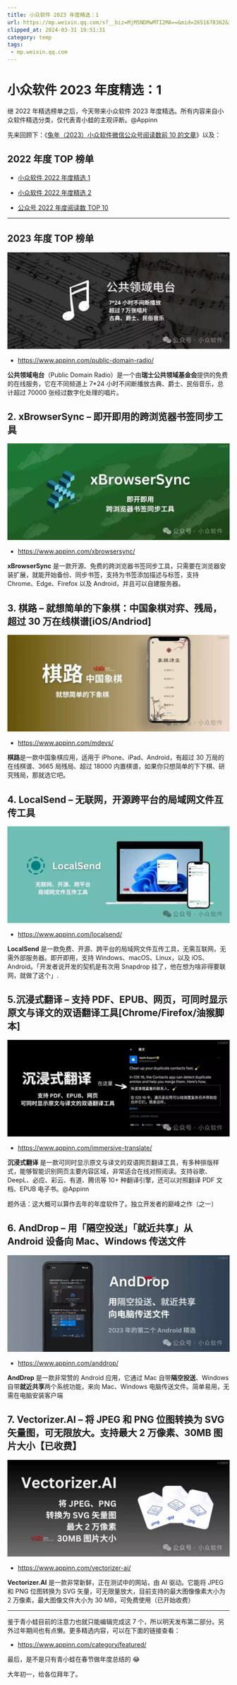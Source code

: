 ```yaml
---
title: 小众软件 2023 年度精选：1
url: https://mp.weixin.qq.com/s?__biz=MjM5NDMwMTI2MA==&mid=2651678362&idx=1&sn=31fd32140e66b49a7031b5d199840545&chksm=bd7012b98a079bafc4dc09d7b7b633ccf555685d6c0905948c28cc2d393eaee45f8f40cea7d4&mpshare=1&scene=1&srcid=02167GTh2RfCVi2i1p0m9vlI&sharer_shareinfo=27105e57ebffb8669762af602292caf8&sharer_shareinfo_first=27105e57ebffb8669762af602292caf8#rd
clipped_at: 2024-03-31 19:51:31
category: temp
tags: 
 - mp.weixin.qq.com
---
```



# 小众软件 2023 年度精选：1

继 2022 年精选榜单之后，今天带来小众软件 2023 年度精选。所有内容来自小众软件精选分类，仅代表青小蛙的主观评断。@Appinn

先来回顾下：《[兔年（2023）小众软件微信公众号阅读数前 10 的文章](http://mp.weixin.qq.com/s?__biz=MjM5NDMwMTI2MA==&mid=2651678335&idx=1&sn=48f0528015893ca613533260025948cc&chksm=bd70125c8a079b4a88e11f5629fad5fcc672c443f039e15889f5857c891125633e8953687146&scene=21#wechat_redirect)》以及：

## 2022 年度 TOP 榜单

-   [小众软件 2022 年度精选 1](http://mp.weixin.qq.com/s?__biz=MjM5NDMwMTI2MA==&mid=2651673447&idx=1&sn=bd3c4151887767d56c34abb42ff1b466&chksm=bd7027448a07ae520e65cd768288f91f8a3597e2e211586b13adc8ac7b8ff9b2df9c0771be5d&scene=21#wechat_redirect)
    
-   [小众软件 2022 年度精选 2](http://mp.weixin.qq.com/s?__biz=MjM5NDMwMTI2MA==&mid=2651673470&idx=1&sn=4ef5f4215356e53172b65731f3ab2d6e&chksm=bd70275d8a07ae4b3c829ffe17c6b34d9dcdcd1fa6ba9ed12d74158dbf9dc81d9f21d27df2ac&scene=21#wechat_redirect)
    
-   [公众号 2022 年度阅读数 TOP 10](http://mp.weixin.qq.com/s?__biz=MjM5NDMwMTI2MA==&mid=2651673506&idx=1&sn=f63e37fd02f6244a1b37dca10466c347&chksm=bd7027818a07ae9787f158bda0f42ae5ce84e18047ec04e6c22fd5a08c84251f07cfbf1e40dd&scene=21#wechat_redirect)
    

- - -

## 2023 年度 TOP 榜单

![图片](assets/1711885891-c343f9595a25124c71ceff04e334b4fc.webp "小众软件 2023 年度精选.1 2")

-   https://www.appinn.com/public-domain-radio/
    

**公共领域电台**（Public Domain Radio）是一个由**瑞士公共领域基金会**提供的免费的在线服务，它在不同频道上 7\*24 小时不间断播放古典、爵士、民俗音乐，总计超过 70000 张经过数字化处理的唱片。

## 2. xBrowserSync – 即开即用的跨浏览器书签同步工具

![图片](assets/1711885891-2ca58af39f1ef73e220508e8de698d3a.webp "小众软件 2023 年度精选.1 3")

-   https://www.appinn.com/xbrowsersync/
    

**xBrowserSync** 是一款开源、免费的跨浏览器书签同步工具，只需要在浏览器安装扩展，就能开始备份、同步书签，支持为书签添加描述与标签，支持 Chrome、Edge、Firefox 以及 Android，并且可以自建服务器。

## 3. 棋路 – 就想简单的下象棋：中国象棋对弈、残局，超过 30 万在线棋谱\[iOS/Andriod\]

![图片](assets/1711885891-a476ee63cf2e94cb0a80cf9cc31bb987.webp "小众软件 2023 年度精选.1 4")

-   https://www.appinn.com/mdevs/
    

**棋路**是一款中国象棋应用，适用于 iPhone、iPad、Android，有超过 30 万局的在线棋谱、3665 局残局、超过 18000 内置棋谱，如果你只想简单的下下棋、研究残局，那就选它吧。

## 4. LocalSend – 无联网，开源跨平台的局域网文件互传工具

![图片](assets/1711885891-db6a66d3c8bf40f6d78f58513aa2296a.webp "小众软件 2023 年度精选.1 5")

-   https://www.appinn.com/localsend/
    

**LocalSend** 是一款免费、开源、跨平台的局域网文件互传工具，无需互联网，无需外部服务器。即开即用，支持 Windows、macOS、Linux，以及 iOS、Android。「开发者说开发的契机是有次用 Snapdrop 挂了，他在想为啥非得要联网，就做了这个」.

## 5.沉浸式翻译 – 支持 PDF、EPUB、网页，可同时显示原文与译文的双语翻译工具\[Chrome/Firefox/油猴脚本\]

![图片](assets/1711885891-ca15115334ed3bfb1543ef03094444ed.webp "小众软件 2023 年度精选.1 6")

-   https://www.appinn.com/immersive-translate/
    

**沉浸式翻译** 是一款可同时显示原文与译文的双语网页翻译工具，有多种排版样式，能够智能识别网页主要内容区域，非常适合在线对照阅读。支持谷歌、DeepL、必应、彩云、有道、腾讯等 10+ 种翻译引擎，还可以对照翻译 PDF 文档、EPUB 电子书。@Appinn

题外话：这大概可以算作去年的年度软件了。独立开发者的巅峰之作（之一）

## 6. AndDrop – 用「隔空投送」「就近共享」从 Android 设备向 Mac、Windows 传送文件

![图片](assets/1711885891-1cf3306d7c73e2daf07ed01243c47172.webp "小众软件 2023 年度精选.1 7")

-   https://www.appinn.com/anddrop/
    

**AndDrop** 是一款非常赞的 Android 应用，它通过 Mac 自带**隔空投送**、Windows 自带**就近共享**两个系统功能，来向 Mac、Windows 电脑传送文件。简单易用，无需在电脑安装客户端

## 7. Vectorizer.AI – 将 JPEG 和 PNG 位图转换为 SVG 矢量图，可无限放大。支持最大 2 万像素、30MB 图片大小【已收费】

![图片](assets/1711885891-9e1cf17afb30cba622e11c78a9f5a93c.webp "小众软件 2023 年度精选.1 8")

-   https://www.appinn.com/vectorizer-ai/
    

**Vectorizer.AI** 是一款非常新鲜，正在测试中的网站，由 AI 驱动。它能将 JPEG 和 PNG 位图转换为 SVG 矢量，可无限量放大，目前支持的最大图像像素大小为 2 万像素，最大图像文件大小为 30 MB，可免费使用（已开始收费）

- - -

鉴于青小蛙目前的注意力也就只能编辑完成这 7 个，所以明天发布第二部分。另外过年期间也有点懒。更多精选内容，可以在下面的链接查看：

-   https://www.appinn.com/category/featured/
    

最后，是不是只有青小蛙在春节做年度总结的 😂

大年初一，给各位拜年了。